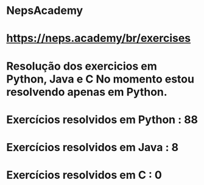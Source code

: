 # NepsAcademy
# https://neps.academy/br/exercises 
# Resolução dos exercicios em Python, Java e C No momento estou resolvendo apenas em Python.
# Exercícios resolvidos em Python : 88
# Exercícios resolvidos em Java : 8
# Exercícios resolvidos em C : 0
